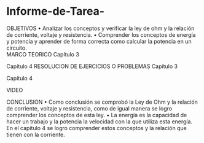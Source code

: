 # Informe-de-Tarea-

OBJETIVOS 
•	Analizar los conceptos y verificar la ley de ohm y la relación de corriente, voltaje y resistencia.
•	Comprender los conceptos de energía y potencia y aprender de forma correcta como calcular la potencia en un circuito.  
MARCO TEORICO 
Capítulo 3 

Capítulo 4
RESOLUCION DE EJERCICIOS O PROBLEMAS
Capítulo 3

Capítulo 4

VIDEO 

CONCLUSION
•	Como conclusión se comprobó la Ley de Ohm y la relación de corriente, voltaje y resistencia, como de igual manera se logro comprender los conceptos de esta ley. 
•	La energía es la capacidad de hacer un trabajo y la potencia la velocidad con la que utiliza esta energía. En el capitulo 4 se logro comprender estos conceptos y la relación que tienen con la corriente.  
